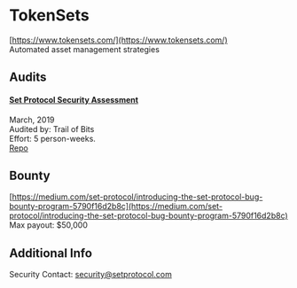
# TokenSets
  
[https://www.tokensets.com/](https://www.tokensets.com/)<br>
Automated asset management strategies


## Audits



#### [Set Protocol Security Assessment](https://github.com/trailofbits/publications/blob/master/reviews/setprotocol.pdf)

March, 2019<br>
Audited by: Trail of Bits<br>Effort: 5 person-weeks.<br>
[Repo](https://github.com/SetProtocol/set-protocol-contracts)
      

  

## Bounty

[https://medium.com/set-protocol/introducing-the-set-protocol-bug-bounty-program-5790f16d2b8c](https://medium.com/set-protocol/introducing-the-set-protocol-bug-bounty-program-5790f16d2b8c)<br>
Max payout: $50,000


## Additional Info

Security Contact: security@setprotocol.com
